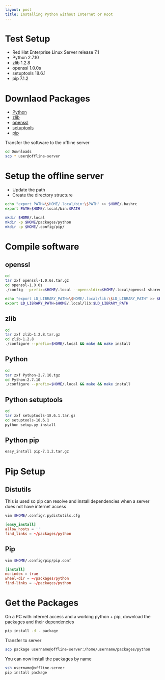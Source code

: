 ```yaml
---
layout: post
title: Installing Python without Internet or Root
---
```


# Test Setup

 * Red Hat Enterprise Linux Server release 7.1
 * Python 2.7.10
 * zlib 1.2.8
 * openssl 1.0.0s
 * setuptools 18.6.1
 * pip 7.1.2

# Downlaod Packages

 * [Python](https://www.python.org/downloads/source/)
 * [zlib](http://www.zlib.net/)
 * [openssl](https://www.openssl.org/source/)
 * [setuptools](https://pypi.python.org/pypi/setuptools#code-of-conduct)
 * [pip](https://pypi.python.org/pypi/pip#downloads)

Transfer the software to the offline server

```bash
cd Downloads
scp * user@offline-server
```

# Setup the offline server

 * Update the path
 * Create the directory structure

```bash
echo "export PATH=\$HOME/.local/bin:\$PATH" >> $HOME/.bashrc
export PATH=$HOME/.local/bin:$PATH

mkdir $HOME/.local
mkdir -p $HOME/packages/python
mkdir -p $HOME/.config/pip/
```

# Compile software

## openssl

```bash
cd
tar zxf openssl-1.0.0s.tar.gz
cd openssl-1.0.0s
./config --prefix=$HOME/.local --openssldir=$HOME/.local/openssl shared && make && make install

echo "export LD_LIBRARY_PATH=\$HOME/.local/lib:\$LD_LIBRARY_PATH" >> $HOME/.bashrc
export LD_LIBRARY_PATH=$HOME/.local/lib:$LD_LIBRARY_PATH

```

## zlib

```bash
cd
tar zxf zlib-1.2.8.tar.gz
cd zlib-1.2.8
./configure --prefix=$HOME/.local && make && make install
```

## Python

```bash
cd
tar zxf Python-2.7.10.tgz
cd Python-2.7.10
./configure --prefix=$HOME/.local && make && make install
```


## Python setuptools


```bash
cd
tar zxf setuptools-18.6.1.tar.gz
cd setuptools-18.6.1
python setup.py install
```

## Python pip

```bash
easy_install pip-7.1.2.tar.gz
```

# Pip Setup

## Distutils

This is used so pip can resolve and install dependencies when a server does not have internet access

```bash
vim $HOME/.config/.pydistutils.cfg
```

```conf
[easy_install]
allow_hosts = ''
find_links = ~/packages/python
```

## Pip

```bash
vim $HOME/.config/pip/pip.conf
```

```conf
[install]
no-index = true
wheel-dir = ~/packages/python
find-links = ~/packages/python
```

# Get the Packages

On a PC with internet access and a working python + pip, download the packages and their dependencies

```bash
pip install -d . package
```

Transfer to server

```bash
scp package username@offline-server:/home/username/packages/python
```

You can now install the packages by name

```bash
ssh username@offline-server
pip install package
```

